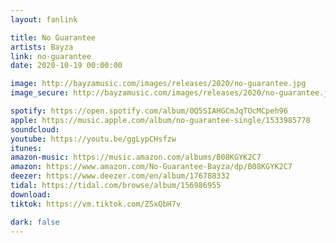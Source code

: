 ```yaml
---
layout: fanlink

title: No Guarantee
artists: Bayza
link: no-guarantee
date: 2020-10-19 00:00:00

image: http://bayzamusic.com/images/releases/2020/no-guarantee.jpg
image_secure: http://bayzamusic.com/images/releases/2020/no-guarantee.jpg

spotify: https://open.spotify.com/album/0Q5SIAHGCmJqTOcMCpeh96
apple: https://music.apple.com/album/no-guarantee-single/1533985778
soundcloud: 
youtube: https://youtu.be/ggLypCHsfzw
itunes:
amazon-music: https://music.amazon.com/albums/B08KGYK2C7
amazon: https://www.amazon.com/No-Guarantee-Bayza/dp/B08KGYK2C7
deezer: https://www.deezer.com/en/album/176788332
tidal: https://tidal.com/browse/album/156986955
download:
tiktok: https://vm.tiktok.com/ZSxQbH7v

dark: false
---
```

